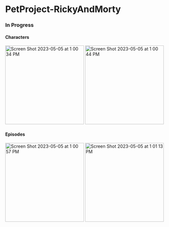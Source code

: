 # PetProject-RickyAndMorty

### In Progress 
#### Characters
<img width="250" alt="Screen Shot 2023-05-05 at 1 00 34 PM" src="https://user-images.githubusercontent.com/78643530/236395444-3c41baf6-7bf2-4378-8c35-6ab21c4f6cb0.png"> <img width="250" alt="Screen Shot 2023-05-05 at 1 00 44 PM" src="https://user-images.githubusercontent.com/78643530/236395432-b870642b-fc46-45f2-bf06-eec9d8c7fef4.png">

#### Episodes
<img width="250" alt="Screen Shot 2023-05-05 at 1 00 57 PM" src="https://user-images.githubusercontent.com/78643530/236395423-b79676c3-215a-4d9e-818b-202a96a4103a.png"> <img width="250" alt="Screen Shot 2023-05-05 at 1 01 13 PM" src="https://user-images.githubusercontent.com/78643530/236395415-07f55401-9ff5-439a-a400-7ec2e55cde49.png">


